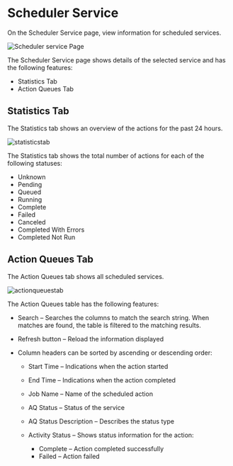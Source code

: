 # Scheduler Service

On the Scheduler Service page, view information for scheduled services.

![Scheduler service Page](/img/product_docs/privilegesecure/4.2/accessmanagement/admin/configuration/servicetype/page.webp)

The Scheduler Service page shows details of the selected service and has the following features:

- Statistics Tab
- Action Queues Tab

## Statistics Tab

The Statistics tab shows an overview of the actions for the past 24 hours.

![statisticstab](/img/product_docs/privilegesecure/4.2/accessmanagement/admin/configuration/servicetype/statisticstab.webp)

The Statistics tab shows the total number of actions for each of the following statuses:

- Unknown
- Pending
- Queued
- Running
- Complete
- Failed
- Canceled
- Completed With Errors
- Completed Not Run

## Action Queues Tab

The Action Queues tab shows all scheduled services.

![actionqueuestab](/img/product_docs/privilegesecure/4.2/accessmanagement/admin/configuration/servicetype/actionqueuestab.webp)

The Action Queues table has the following features:

- Search – Searches the columns to match the search string. When matches are found, the table is
  filtered to the matching results.
- Refresh button – Reload the information displayed
- Column headers can be sorted by ascending or descending order:

    - Start Time – Indications when the action started
    - End Time – Indications when the action completed
    - Job Name – Name of the scheduled action
    - AQ Status – Status of the service
    - AQ Status Description – Describes the status type
    - Activity Status – Shows status information for the action:

        - Complete – Action completed successfully
        - Failed – Action failed
